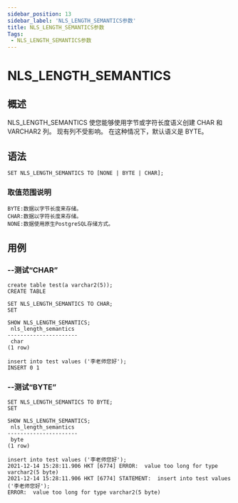 ```yaml
---
sidebar_position: 13
sidebar_label: 'NLS_LENGTH_SEMANTICS参数'
title: NLS_LENGTH_SEMANTICS参数
Tags:
 - NLS_LENGTH_SEMANTICS参数
---
```


# NLS_LENGTH_SEMANTICS

## 概述

NLS_LENGTH_SEMANTICS 使您能够使用字节或字符长度语义创建 CHAR 和 VARCHAR2 列。 现有列不受影响。 在这种情况下，默认语义是 BYTE。

## 语法

```
SET NLS_LENGTH_SEMANTICS TO [NONE | BYTE | CHAR];
```
### **取值范围说明**

```
BYTE:数据以字节长度来存储。
CHAR:数据以字符长度来存储。
NONE:数据使用原生PostgreSQL存储方式。
```

## 用例

### --测试“CHAR”

```
create table test(a varchar2(5));
CREATE TABLE

SET NLS_LENGTH_SEMANTICS TO CHAR;
SET

SHOW NLS_LENGTH_SEMANTICS;
 nls_length_semantics
----------------------
 char
(1 row)

insert into test values ('李老师您好');
INSERT 0 1
```

### --测试“BYTE”

```
SET NLS_LENGTH_SEMANTICS TO BYTE;
SET

SHOW NLS_LENGTH_SEMANTICS;
 nls_length_semantics
----------------------
 byte
(1 row)

insert into test values ('李老师您好');
2021-12-14 15:28:11.906 HKT [6774] ERROR:  value too long for type varchar2(5 byte)
2021-12-14 15:28:11.906 HKT [6774] STATEMENT:  insert into test values ('李老师您好');
ERROR:  value too long for type varchar2(5 byte)
```
